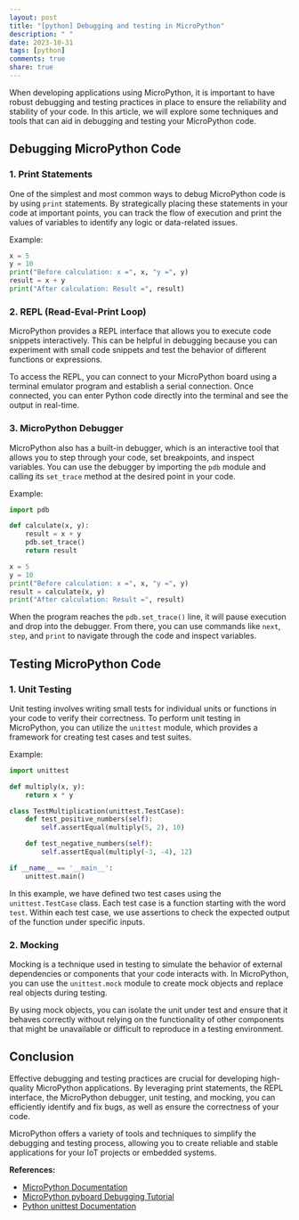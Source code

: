 ```yaml
---
layout: post
title: "[python] Debugging and testing in MicroPython"
description: " "
date: 2023-10-31
tags: [python]
comments: true
share: true
---
```


When developing applications using MicroPython, it is important to have robust debugging and testing practices in place to ensure the reliability and stability of your code. In this article, we will explore some techniques and tools that can aid in debugging and testing your MicroPython code.

## Debugging MicroPython Code

### 1. Print Statements

One of the simplest and most common ways to debug MicroPython code is by using `print` statements. By strategically placing these statements in your code at important points, you can track the flow of execution and print the values of variables to identify any logic or data-related issues.

Example:

```python
x = 5
y = 10
print("Before calculation: x =", x, "y =", y)
result = x + y
print("After calculation: Result =", result)
```

### 2. REPL (Read-Eval-Print Loop)

MicroPython provides a REPL interface that allows you to execute code snippets interactively. This can be helpful in debugging because you can experiment with small code snippets and test the behavior of different functions or expressions.

To access the REPL, you can connect to your MicroPython board using a terminal emulator program and establish a serial connection. Once connected, you can enter Python code directly into the terminal and see the output in real-time.

### 3. MicroPython Debugger

MicroPython also has a built-in debugger, which is an interactive tool that allows you to step through your code, set breakpoints, and inspect variables. You can use the debugger by importing the `pdb` module and calling its `set_trace` method at the desired point in your code.

Example:

```python
import pdb

def calculate(x, y):
    result = x + y
    pdb.set_trace()
    return result

x = 5
y = 10
print("Before calculation: x =", x, "y =", y)
result = calculate(x, y)
print("After calculation: Result =", result)
```

When the program reaches the `pdb.set_trace()` line, it will pause execution and drop into the debugger. From there, you can use commands like `next`, `step`, and `print` to navigate through the code and inspect variables.

## Testing MicroPython Code

### 1. Unit Testing

Unit testing involves writing small tests for individual units or functions in your code to verify their correctness. To perform unit testing in MicroPython, you can utilize the `unittest` module, which provides a framework for creating test cases and test suites.

Example:

```python
import unittest

def multiply(x, y):
    return x * y

class TestMultiplication(unittest.TestCase):
    def test_positive_numbers(self):
        self.assertEqual(multiply(5, 2), 10)

    def test_negative_numbers(self):
        self.assertEqual(multiply(-3, -4), 12)

if __name__ == '__main__':
    unittest.main()
```

In this example, we have defined two test cases using the `unittest.TestCase` class. Each test case is a function starting with the word `test`. Within each test case, we use assertions to check the expected output of the function under specific inputs.

### 2. Mocking

Mocking is a technique used in testing to simulate the behavior of external dependencies or components that your code interacts with. In MicroPython, you can use the `unittest.mock` module to create mock objects and replace real objects during testing.

By using mock objects, you can isolate the unit under test and ensure that it behaves correctly without relying on the functionality of other components that might be unavailable or difficult to reproduce in a testing environment.

## Conclusion

Effective debugging and testing practices are crucial for developing high-quality MicroPython applications. By leveraging print statements, the REPL interface, the MicroPython debugger, unit testing, and mocking, you can efficiently identify and fix bugs, as well as ensure the correctness of your code.

MicroPython offers a variety of tools and techniques to simplify the debugging and testing process, allowing you to create reliable and stable applications for your IoT projects or embedded systems.

**References:**
- [MicroPython Documentation](https://docs.micropython.org/)
- [MicroPython pyboard Debugging Tutorial](https://learn.micropython.org/en/latest/pyboard/Debugging.html)
- [Python unittest Documentation](https://docs.python.org/3/library/unittest.html)